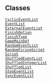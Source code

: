 ---
---
## Classes

<a href="../object/CyclicEventList.html#CyclicEventList"
target="main"><code>CyclicEventList</code></a>  
<a href="../object/EventList.html#EventList"
target="main"><code>EventList</code></a>  
<a href="../object/ExternalEventList.html#ExternalEventList"
target="main"><code>ExternalEventList</code></a>  
<a href="../object/FinishOption.html#FinishOption"
target="main"><code>FinishOption</code></a>  
<a href="../object/FinishType.html#FinishType"
target="main"><code>FinishType</code></a>  
<a href="../object/GameMainDef.html#GameMainDef"
target="main"><code>GameMainDef</code></a>  
<a href="../object/RandomEventList.html#RandomEventList"
target="main"><code>RandomEventList</code></a>  
<a href="../object/RandomFiringScript.html#RandomFiringScript"
target="main"><code>RandomFiringScript</code></a>  
<a href="../object/Script.html#Script"
target="main"><code>Script</code></a>  
<a href="../object/ShuffledEventList.html#ShuffledEventList"
target="main"><code>ShuffledEventList</code></a>  
<a href="../object/ShuffledIntegerList.html#ShuffledIntegerList"
target="main"><code>ShuffledIntegerList</code></a>  
<a href="../object/ShuffledList.html#ShuffledList"
target="main"><code>ShuffledList</code></a>  
<a href="../object/StopEventList.html#StopEventList"
target="main"><code>StopEventList</code></a>  
<a href="../object/SyncEventList.html#SyncEventList"
target="main"><code>SyncEventList</code></a>  

